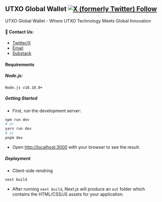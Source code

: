 ## UTXO Global Wallet [![X (formerly Twitter) Follow](https://img.shields.io/twitter/follow/UTXOGlobal)](https://x.com/UTXOGlobal)

UTXO Global Wallet - Where UTXO Technology Meets Global Innovation

#### 🌟 Contact Us:
- [Twitter/X](https://x.com/UTXOGlobal)
- [Email](mailto:contact@utxo.global)
- [Substack](https://utxoglobal.substack.com)


#### Requirements

##### Node.js:

```
Node.js v18.18.0+
```

##### Getting Started

- First, run the development server:

```bash
npm run dev
# or
yarn run dev
# or
pnpm dev
```

- Open [http://localhost:3000](http://localhost:3000) with your browser to see the result.

##### Deployment

- Client-side rendring

```bash
next build
```

- After running `next build`, Next.js will produce an `out` folder which contains the HTML/CSS/JS assets for your application.